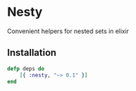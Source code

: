 # Nesty
Convenient helpers for nested sets in elixir


Installation
------------
```elixir
defp deps do
    [{ :nesty, "~> 0.1" }]
end
```
